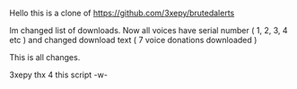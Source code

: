 Hello this is a clone of https://github.com/3xepy/brutedalerts

Im changed list of downloads. Now all voices have serial number ( 1, 2, 3, 4 etc ) and changed download text ( 7 voice donations downloaded )

This is all changes.

3xepy thx 4 this script -w-
